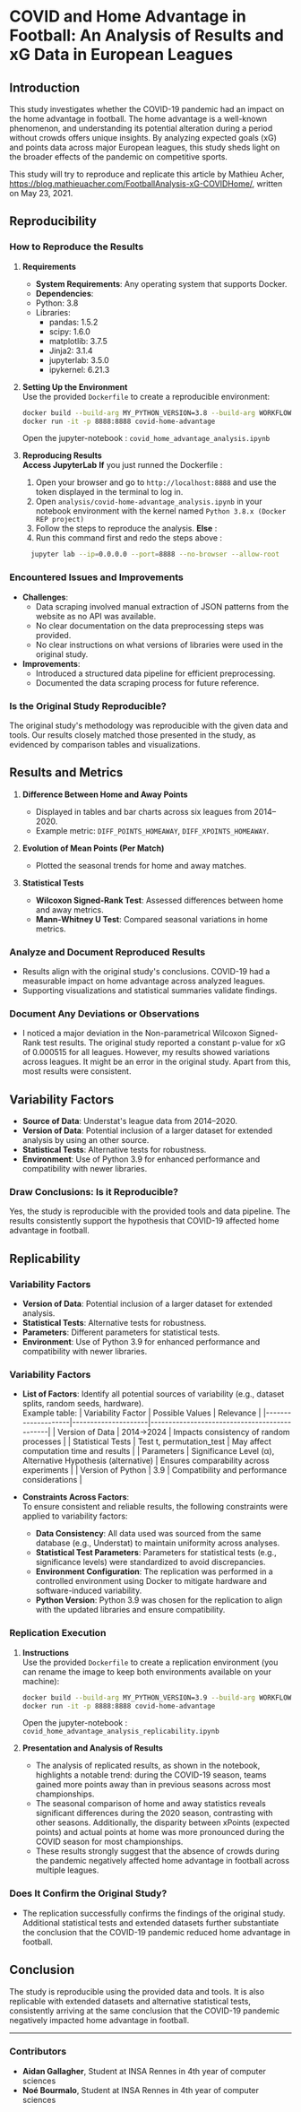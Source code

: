 # COVID and Home Advantage in Football: An Analysis of Results and xG Data in European Leagues

## Introduction

This study investigates whether the COVID-19 pandemic had an impact on the home advantage in football. The home advantage is a well-known phenomenon, and understanding its potential alteration during a period without crowds offers unique insights. By analyzing expected goals (xG) and points data across major European leagues, this study sheds light on the broader effects of the pandemic on competitive sports. 

This study will try to reproduce and replicate this article by Mathieu Acher, https://blog.mathieuacher.com/FootballAnalysis-xG-COVIDHome/, written on May 23, 2021. 

## Reproducibility

### How to Reproduce the Results

1. **Requirements**  
   - **System Requirements**: Any operating system that supports Docker.
   - **Dependencies**:  
    - Python: 3.8 
     - Libraries:  
       - pandas: 1.5.2  
       - scipy: 1.6.0
       - matplotlib: 3.7.5  
       - Jinja2: 3.1.4 
       - jupyterlab: 3.5.0
       - ipykernel: 6.21.3 

2. **Setting Up the Environment**  
   Use the provided `Dockerfile` to create a reproducible environment:
   ```bash
   docker build --build-arg MY_PYTHON_VERSION=3.8 --build-arg WORKFLOW=default -t covid-home-advantage .
   docker run -it -p 8888:8888 covid-home-advantage
   ```
   Open the jupyter-notebook : `covid_home_advantage_analysis.ipynb`
   
4. **Reproducing Results**  
   **Access JupyterLab** **If** you just runned the Dockerfile : 
   1. Open your browser and go to `http://localhost:8888` and use the token displayed in the terminal to log in.
   2. Open `analysis/covid-home-advantage_analysis.ipynb` in your notebook environment with the kernel named `Python 3.8.x (Docker REP project)`
   3. Follow the steps to reproduce the analysis.
   **Else** :
   1. Run this command first and redo the steps above :
    ```bash
      jupyter lab --ip=0.0.0.0 --port=8888 --no-browser --allow-root
    ```
### Encountered Issues and Improvements
- **Challenges**:  
  - Data scraping involved manual extraction of JSON patterns from the website as no API was available.
  - No clear documentation on the data preprocessing steps was provided. 
  - No clear instructions on what versions of libraries were used in the original study.
- **Improvements**:  
  - Introduced a structured data pipeline for efficient preprocessing.
  - Documented the data scraping process for future reference.
### Is the Original Study Reproducible?
The original study's methodology was reproducible with the given data and tools. Our results closely matched those presented in the study, as evidenced by comparison tables and visualizations.

## Results and Metrics

1. **Difference Between Home and Away Points**  
   - Displayed in tables and bar charts across six leagues from 2014–2020.  
   - Example metric: `DIFF_POINTS_HOMEAWAY`, `DIFF_XPOINTS_HOMEAWAY`.

2. **Evolution of Mean Points (Per Match)**  
   - Plotted the seasonal trends for home and away matches.

3. **Statistical Tests**  
   - **Wilcoxon Signed-Rank Test**: Assessed differences between home and away metrics.  
   - **Mann-Whitney U Test**: Compared seasonal variations in home metrics.

### Analyze and Document Reproduced Results
- Results align with the original study's conclusions. COVID-19 had a measurable impact on home advantage across analyzed leagues.
- Supporting visualizations and statistical summaries validate findings.

### Document Any Deviations or Observations
- I noticed a major deviation in the Non-parametrical Wilcoxon Signed-Rank test results. The original study reported a constant p-value for xG of 0.000515 for all leagues. However, my results showed variations across leagues. It might be an error in the original study. Apart from this, most results were consistent.

## Variability Factors
- **Source of Data**: Understat's league data from 2014–2020.
- **Version of Data**: Potential inclusion of a larger dataset for extended analysis by using an other source.
- **Statistical Tests**: Alternative tests for robustness.
- **Environment**: Use of Python 3.9 for enhanced performance and compatibility with newer libraries.

### Draw Conclusions: Is it Reproducible?
Yes, the study is reproducible with the provided tools and data pipeline. The results consistently support the hypothesis that COVID-19 affected home advantage in football.

## Replicability

### Variability Factors
- **Version of Data**: Potential inclusion of a larger dataset for extended analysis.
- **Statistical Tests**: Alternative tests for robustness.
- **Parameters**: Different parameters for statistical tests.
- **Environment**: Use of Python 3.9 for enhanced performance and compatibility with newer libraries.

### Variability Factors
- **List of Factors**: Identify all potential sources of variability (e.g., dataset splits, random seeds, hardware).  
  Example table:
  | Variability Factor | Possible Values     | Relevance                                    |
  |--------------------|---------------------|----------------------------------------------|
  | Version of Data    | 2014->2024                | Impacts consistency of random processes      |
  | Statistical Tests  | Test t, permutation_test | May affect computation time and results      |
  | Parameters         |  Significance Level (α), Alternative Hypothesis (alternative) | Ensures comparability across experiments     |
  | Version of Python  | 3.9            | Compatibility and performance considerations |
  
- **Constraints Across Factors**:  
  To ensure consistent and reliable results, the following constraints were applied to variability factors:  
  - **Data Consistency**: All data used was sourced from the same database (e.g., Understat) to maintain uniformity across analyses.  
  - **Statistical Test Parameters**: Parameters for statistical tests (e.g., significance levels) were standardized to avoid discrepancies.  
  - **Environment Configuration**: The replication was performed in a controlled environment using Docker to mitigate hardware and software-induced variability.  
  - **Python Version**: Python 3.9 was chosen for the replication to align with the updated libraries and ensure compatibility.

### Replication Execution

1. **Instructions**  
   Use the provided `Dockerfile` to create a replication environment (you can rename the image to keep both environments available on your machine):  
   ```bash
   docker build --build-arg MY_PYTHON_VERSION=3.9 --build-arg WORKFLOW=replicate -t covid-home-advantage .
   docker run -it -p 8888:8888 covid-home-advantage
   ```
   Open the jupyter-notebook : `covid_home_advantage_analysis_replicability.ipynb`
   
2. **Presentation and Analysis of Results**  
   - The analysis of replicated results, as shown in the notebook, highlights a notable trend: during the COVID-19 season, teams gained more points away than in previous seasons across most championships.  
   - The seasonal comparison of home and away statistics reveals significant differences during the 2020 season, contrasting with other seasons. Additionally, the disparity between xPoints (expected points) and actual points at home was more pronounced during the COVID season for most championships.  
   - These results strongly suggest that the absence of crowds during the pandemic negatively affected home advantage in football across multiple leagues.

### Does It Confirm the Original Study?  
- The replication successfully confirms the findings of the original study. Additional statistical tests and extended datasets further substantiate the conclusion that the COVID-19 pandemic reduced home advantage in football.

## Conclusion  
The study is reproducible using the provided data and tools. It is also replicable with extended datasets and alternative statistical tests, consistently arriving at the same conclusion that the COVID-19 pandemic negatively impacted home advantage in football.

---

### Contributors

- **Aidan Gallagher**, Student at INSA Rennes in 4th year of computer sciences
- **Noé Bourmalo**, Student at INSA Rennes in 4th year of computer sciences
